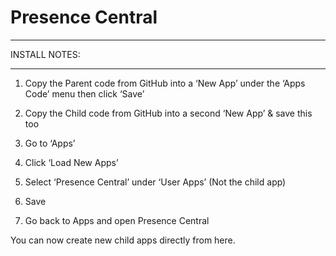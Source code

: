 ﻿# Presence Central 
*******************


INSTALL NOTES:
********************

1. Copy the Parent code from GitHub into a ‘New App’ under the ‘Apps Code’ menu then click ‘Save’

2. Copy the Child code from GitHub into a second ‘New App’ & save this too

3. Go to ‘Apps’ 

4. Click ‘Load New Apps’

5. Select ‘Presence Central’ under ‘User Apps’ (Not the child app)

6. Save

7. Go back to Apps and open Presence Central 

You can now create new child apps directly from here.



